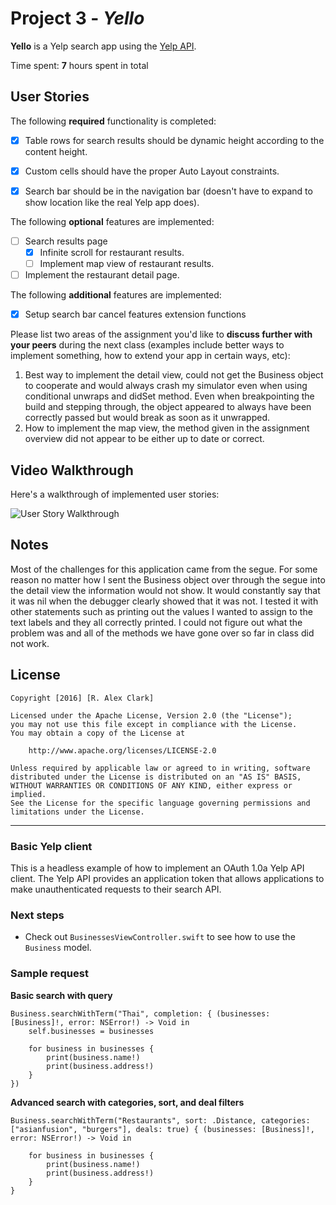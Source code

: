 # Project 3 - *Yello*

**Yello** is a Yelp search app using the [Yelp API](http://www.yelp.com/developers/documentation/v2/search_api).

Time spent: **7** hours spent in total

## User Stories

The following **required** functionality is completed:

- [x] Table rows for search results should be dynamic height according to the content height.
- [x] Custom cells should have the proper Auto Layout constraints.
- [x] Search bar should be in the navigation bar (doesn't have to expand to show location like the real Yelp app does).


The following **optional** features are implemented:

- [ ] Search results page
   - [x] Infinite scroll for restaurant results.
   - [ ] Implement map view of restaurant results.
- [ ] Implement the restaurant detail page.

The following **additional** features are implemented:

- [x] Setup search bar cancel features extension functions

Please list two areas of the assignment you'd like to **discuss further with your peers** during the next class (examples include better ways to implement something, how to extend your app in certain ways, etc):

1. Best way to implement the detail view, could not get the Business object to cooperate and would always crash my simulator even when using conditional unwraps and didSet method. Even when breakpointing the build and stepping through, the object appeared to always have been correctly passed but would break as soon as it unwrapped.
2. How to implement the map view, the method given in the assignment overview did not appear to be either up to date or correct.

## Video Walkthrough

Here's a walkthrough of implemented user stories:

![User Story Walkthrough](https://cloud.githubusercontent.com/assets/6467543/12709030/8437e5de-c875-11e5-9b12-b0ac97cba8c5.gif)

## Notes

Most of the challenges for this application came from the segue. For some reason no matter how I sent the Business object over through the segue into the detail view the information would not show. It would constantly say that it was nil when the debugger clearly showed that it was not. I tested it with other statements such as printing out the values I wanted to assign to the text labels and they all correctly printed. I could not figure out what the problem was and all of the methods we have gone over so far in class did not work.

## License

    Copyright [2016] [R. Alex Clark]

    Licensed under the Apache License, Version 2.0 (the "License");
    you may not use this file except in compliance with the License.
    You may obtain a copy of the License at

        http://www.apache.org/licenses/LICENSE-2.0

    Unless required by applicable law or agreed to in writing, software
    distributed under the License is distributed on an "AS IS" BASIS,
    WITHOUT WARRANTIES OR CONDITIONS OF ANY KIND, either express or implied.
    See the License for the specific language governing permissions and
    limitations under the License.

* * *

### Basic Yelp client

This is a headless example of how to implement an OAuth 1.0a Yelp API client. The Yelp API provides an application token that allows applications to make unauthenticated requests to their search API.

### Next steps

- Check out `BusinessesViewController.swift` to see how to use the `Business` model.

### Sample request

**Basic search with query**

```
Business.searchWithTerm("Thai", completion: { (businesses: [Business]!, error: NSError!) -> Void in
    self.businesses = businesses

    for business in businesses {
        print(business.name!)
        print(business.address!)
    }
})
```

**Advanced search with categories, sort, and deal filters**

```
Business.searchWithTerm("Restaurants", sort: .Distance, categories: ["asianfusion", "burgers"], deals: true) { (businesses: [Business]!, error: NSError!) -> Void in

    for business in businesses {
        print(business.name!)
        print(business.address!)
    }
}
```
